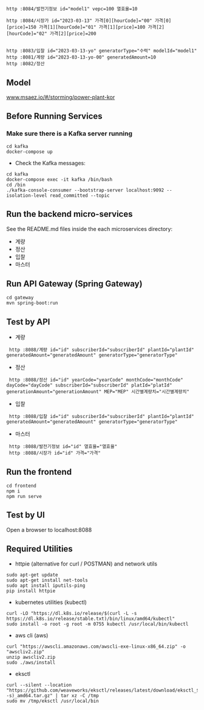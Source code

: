 # 


```

http :8084/발전기정보 id="model1" vepc=100 열효율=10

http :8084/시장가 id="2023-03-13" 가격[0][hourCode]="00" 가격[0][price]=150 가격[1][hourCode]="01" 가격[1][price]=100 가격[2][hourCode]="02" 가격[2][price]=200


http :8083/입찰 id="2023-03-13-yo" generatorType="수력" modelId="model1"
http :8081/계량 id="2023-03-13-yo-00" generatedAmount=10
http :8082/정산
```

## Model
www.msaez.io/#/storming/power-plant-kor

## Before Running Services
### Make sure there is a Kafka server running
```
cd kafka
docker-compose up
```
- Check the Kafka messages:
```
cd kafka
docker-compose exec -it kafka /bin/bash
cd /bin
./kafka-console-consumer --bootstrap-server localhost:9092 --isolation-level read_committed --topic
```

## Run the backend micro-services
See the README.md files inside the each microservices directory:

- 계량
- 정산
- 입찰
- 마스터


## Run API Gateway (Spring Gateway)
```
cd gateway
mvn spring-boot:run
```

## Test by API
- 계량
```
 http :8088/계량 id="id" subscriberId="subscriberId" plantId="plantId" generatedAmount="generatedAmount" generatorType="generatorType" 
```
- 정산
```
 http :8088/정산 id="id" yearCode="yearCode" monthCode="monthCode" dayCode="dayCode" subscriberId="subscriberId" platId="platId" generationAmount="generationAmount" MEP="MEP" 시간별계량치="시간별계량치" 
```
- 입찰
```
 http :8088/입찰 id="id" subscriberId="subscriberId" plantId="plantId" generatedAmount="generatedAmount" generatorType="generatorType" 
```
- 마스터
```
 http :8088/발전기정보 id="id" 열효율="열효율" 
 http :8088/시장가 id="id" 가격="가격" 
```


## Run the frontend
```
cd frontend
npm i
npm run serve
```

## Test by UI
Open a browser to localhost:8088

## Required Utilities

- httpie (alternative for curl / POSTMAN) and network utils
```
sudo apt-get update
sudo apt-get install net-tools
sudo apt install iputils-ping
pip install httpie
```

- kubernetes utilities (kubectl)
```
curl -LO "https://dl.k8s.io/release/$(curl -L -s https://dl.k8s.io/release/stable.txt)/bin/linux/amd64/kubectl"
sudo install -o root -g root -m 0755 kubectl /usr/local/bin/kubectl
```

- aws cli (aws)
```
curl "https://awscli.amazonaws.com/awscli-exe-linux-x86_64.zip" -o "awscliv2.zip"
unzip awscliv2.zip
sudo ./aws/install
```

- eksctl 
```
curl --silent --location "https://github.com/weaveworks/eksctl/releases/latest/download/eksctl_$(uname -s)_amd64.tar.gz" | tar xz -C /tmp
sudo mv /tmp/eksctl /usr/local/bin
```

